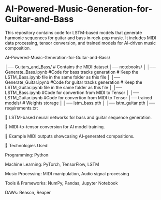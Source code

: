 # AI-Powered-Music-Generation-for-Guitar-and-Bass
This repository contains code for LSTM-based models that generate harmonic sequences for guitar and bass in rock-pop music. It includes MIDI data processing, tensor conversion, and trained models for AI-driven music composition.

AI-Powered-Music-Generation-for-Guitar-and-Bass/

│── Guitars_and_Bass/  # Contains the MIDI dataset
│── notebooks/ 
│   │── Generate_Bass.ipynb #Code for bass tracks generation # Keep the LSTM_Bass.ipynb file in the same folder as this file
│   │── Generate_Guitar.ipynb #Code for guitar tracks generation # Keep the LSTM_Guitar.ipynb file in the same folder as this file
│   │── LSTM_Bass.ipynb #Code for convertion from MIDI to Tensor
│   │── LSTM_Guitar.ipynb #Code for convertion from MIDI to Tensor
│── trained models/ # Weights storage 
│   │── lstm_bass.pth
│   │── lstm_guitar.pth
│── requirements.txt


🎵 LSTM-based neural networks for bass and guitar sequence generation.

🎼 MIDI-to-tensor conversion for AI model training.

🎹 Example MIDI outputs showcasing AI-generated compositions.

🔧 Technologies Used

Programming: Python

Machine Learning: PyTorch, TensorFlow, LSTM

Music Processing: MIDI manipulation, Audio signal processing

Tools & Frameworks: NumPy, Pandas, Jupyter Notebook

DAWs: Reason, Reaper